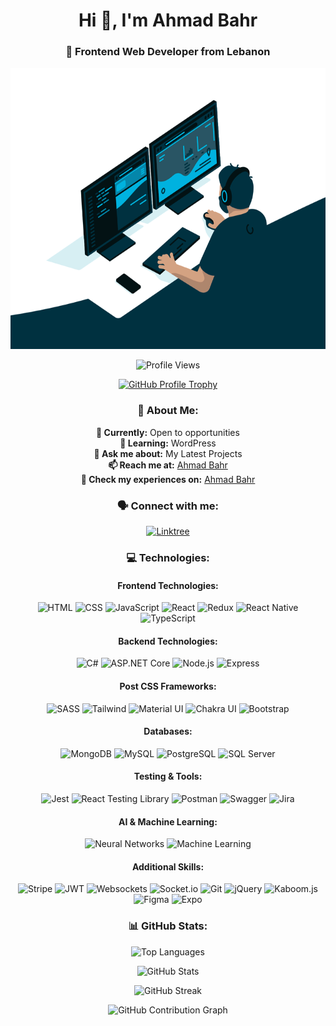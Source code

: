 <h1 align="center">Hi 👋, I'm Ahmad Bahr</h1>
<h3 align="center">🚀 Frontend Web Developer from Lebanon</h3>
<p align="center">
  <img src="https://raw.githubusercontent.com/luoyger/luoyger/main/code.gif" width="800" height="450" alt="Coding Animation" />
</p>
<p align="center">
  <img src="https://komarev.com/ghpvc/?username=ahmadbahr&label=Profile%20Views&color=0e75b6&style=flat" alt="Profile Views" />
</p>
<p align="center">
  <a href="https://github.com/ryo-ma/github-profile-trophy">
    <img src="https://github-profile-trophy.vercel.app/?username=ahmadbahr&theme=darkhub&no-bg=true&margin-w=15" alt="GitHub Profile Trophy" />
  </a>
</p>
<h3 align="center">🌟 About Me:</h3>
<p align="center">
  <strong>🔭 Currently:</strong> Open to opportunities<br />
  <strong>🌱 Learning:</strong> WordPress <br />
  <strong>💬 Ask me about:</strong> My Latest Projects<br />
  <strong>📫 Reach me at:</strong> <a href="https://linktr.ee/ahmadbahr">Ahmad Bahr</a><br />
  <strong>📄 Check my experiences on:</strong> <a href="https://www.linkedin.com/in/ahmadbahr">Ahmad Bahr</a>
</p>
<h3 align="center">🗣️ Connect with me:</h3>
<p align="center">
  <a href="https://linktr.ee/ahmadbahr" target="_blank">
    <img src="https://img.shields.io/badge/-Linktree-39E09B?style=for-the-badge&logo=linktree&logoColor=white" alt="Linktree" />
  </a>
</p>
<h3 align="center">💻 Technologies:</h3>

<h4 align="center">Frontend Technologies:</h4>
<p align="center">
  <img src="https://img.shields.io/badge/HTML-E34F26?style=for-the-badge&logo=html5&logoColor=white" alt="HTML" />
  <img src="https://img.shields.io/badge/CSS-1572B6?style=for-the-badge&logo=css3&logoColor=white" alt="CSS" />
  <img src="https://img.shields.io/badge/JavaScript-F7DF1E?style=for-the-badge&logo=javascript&logoColor=black" alt="JavaScript" />
  <img src="https://img.shields.io/badge/React-61DAFB?style=for-the-badge&logo=react&logoColor=black" alt="React" />
  <img src="https://img.shields.io/badge/Redux-764ABC?style=for-the-badge&logo=redux&logoColor=white" alt="Redux" />
  <img src="https://img.shields.io/badge/React_Native-61DAFB?style=for-the-badge&logo=reactnative&logoColor=black" alt="React Native" />
  <img src="https://img.shields.io/badge/TypeScript-007ACC?style=for-the-badge&logo=typescript&logoColor=white" alt="TypeScript" />  
</p>

<h4 align="center">Backend Technologies:</h4>
<p align="center">
  <img src="https://img.shields.io/badge/C%23-239120?style=for-the-badge&logo=csharp&logoColor=white" alt="C#" />
  <img src="https://img.shields.io/badge/ASP.NET_Core-512BD4?style=for-the-badge&logo=dotnet&logoColor=white" alt="ASP.NET Core" />
  <img src="https://img.shields.io/badge/Node.js-339933?style=for-the-badge&logo=node.js&logoColor=white" alt="Node.js" />
  <img src="https://img.shields.io/badge/Express.js-000000?style=for-the-badge&logo=express&logoColor=white" alt="Express" />
</p>

<h4 align="center">Post CSS Frameworks:</h4>
<p align="center">
  <img src="https://img.shields.io/badge/SASS-CC6699?style=for-the-badge&logo=sass&logoColor=white" alt="SASS" />
  <img src="https://img.shields.io/badge/Tailwind_CSS-06B6D4?style=for-the-badge&logo=tailwindcss&logoColor=white" alt="Tailwind" />
  <img src="https://img.shields.io/badge/Material_UI-0081CB?style=for-the-badge&logo=mui&logoColor=white" alt="Material UI" />
  <img src="https://img.shields.io/badge/Chakra_UI-319795?style=for-the-badge&logo=chakraui&logoColor=white" alt="Chakra UI" />
  <img src="https://img.shields.io/badge/Bootstrap-7952B3?style=for-the-badge&logo=bootstrap&logoColor=white" alt="Bootstrap" />
</p>

<h4 align="center">Databases:</h4>
<p align="center">
  <img src="https://img.shields.io/badge/MongoDB-47A248?style=for-the-badge&logo=mongodb&logoColor=white" alt="MongoDB" />
  <img src="https://img.shields.io/badge/MySQL-4479A1?style=for-the-badge&logo=mysql&logoColor=white" alt="MySQL" />
  <img src="https://img.shields.io/badge/PostgreSQL-4169E1?style=for-the-badge&logo=postgresql&logoColor=white" alt="PostgreSQL" />
  <img src="https://img.shields.io/badge/SQL_Server-CC2927?style=for-the-badge&logo=microsoftsqlserver&logoColor=white" alt="SQL Server" />
</p>

<h4 align="center">Testing & Tools:</h4>
<p align="center">
  <img src="https://img.shields.io/badge/Jest-C21325?style=for-the-badge&logo=jest&logoColor=white" alt="Jest" />
  <img src="https://img.shields.io/badge/React_Testing_Library-Red?style=for-the-badge&logo=react&logoColor=white" alt="React Testing Library" />
  <img src="https://img.shields.io/badge/Postman-FF6C37?style=for-the-badge&logo=postman&logoColor=white" alt="Postman" />
  <img src="https://img.shields.io/badge/Swagger-85EA2D?style=for-the-badge&logo=swagger&logoColor=white" alt="Swagger" />
  <img src="https://img.shields.io/badge/Jira-0052CC?style=for-the-badge&logo=jira&logoColor=white" alt="Jira" />
</p>

<h4 align="center">AI & Machine Learning:</h4>
<p align="center">
  <img src="https://img.shields.io/badge/Neural_Networks-FF5722?style=for-the-badge&logo=python&logoColor=white" alt="Neural Networks" />
  <img src="https://img.shields.io/badge/Machine_Learning-FF9800?style=for-the-badge&logo=python&logoColor=white" alt="Machine Learning" />
</p>

<h4 align="center">Additional Skills:</h4>
<p align="center">
  <img src="https://img.shields.io/badge/Stripe-6772E5?style=for-the-badge&logo=stripe&logoColor=white" alt="Stripe" />
  <img src="https://img.shields.io/badge/JWT-000000?style=for-the-badge&logo=jsonwebtokens&logoColor=white" alt="JWT" />
  <img src="https://img.shields.io/badge/Websockets-1D4D4F?style=for-the-badge&logo=socket.io&logoColor=white" alt="Websockets" />
  <img src="https://img.shields.io/badge/Socket.io-010101?style=for-the-badge&logo=socket.io&logoColor=white" alt="Socket.io" />
  <img src="https://img.shields.io/badge/Git-F05032?style=for-the-badge&logo=git&logoColor=white" alt="Git" />
  <img src="https://img.shields.io/badge/jQuery-0769AD?style=for-the-badge&logo=jquery&logoColor=white" alt="jQuery" />
  <img src="https://img.shields.io/badge/Kaboom.js-FF6F20?style=for-the-badge&logo=javascript&logoColor=white" alt="Kaboom.js" />
  <img src="https://img.shields.io/badge/Figma-F24E1E?style=for-the-badge&logo=figma&logoColor=white" alt="Figma" />
  <img src="https://img.shields.io/badge/Expo-000020?style=for-the-badge&logo=expo&logoColor=white" alt="Expo" />
</p>

<h3 align="center">📊 GitHub Stats:</h3>
<p align="center">
  <img src="https://github-readme-stats.vercel.app/api/top-langs?username=ahmadbahr&show_icons=true&locale=en&layout=compact" alt="Top Languages" />
</p>
<p align="center">
  <img src="https://github-readme-stats.vercel.app/api?username=ahmadbahr&show_icons=true&locale=en" alt="GitHub Stats" />
</p>
<p align="center">
  <img src="https://github-readme-streak-stats.herokuapp.com/?user=ahmadbahr&" alt="GitHub Streak" />
</p>
<p align="center">
  <img src="https://github-readme-activity-graph.vercel.app/graph?username=ahmadbahr&theme=react-dark" alt="GitHub Contribution Graph" />
</p>
